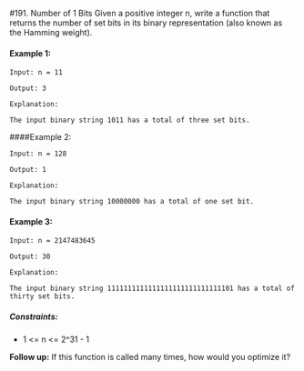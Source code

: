 #191. Number of 1 Bits
Given a positive integer n, write a function that returns the number of set bits in its binary representation (also known as the Hamming weight).

 

#### Example 1:

	Input: n = 11

	Output: 3

	Explanation:

	The input binary string 1011 has a total of three set bits.

####Example 2:

	Input: n = 128

	Output: 1

	Explanation:

	The input binary string 10000000 has a total of one set bit.

#### Example 3:

	Input: n = 2147483645

	Output: 30

	Explanation:

	The input binary string 1111111111111111111111111111101 has a total of thirty set bits.

 

##### Constraints:

- 1 <= n <= 2^31 - 1
 

**Follow up:** If this function is called many times, how would you optimize it?